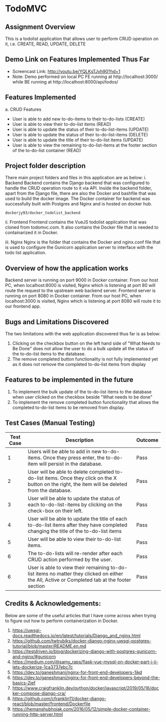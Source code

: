 # TodoMVC

## Assignment Overview
This is a todolist application that allows user to perform CRUD operation on it, i.e. CREATE,
READ, UPDATE, DELETE

## Demo Link on Features Implemented Thus Far
- Screencast Link: http://youtu.be/YQLKsTJyh90?hd=1
- Note: Demo performed on local PC FE running at http://localhost:3000/ while BE running at http://localhost:8000/api/todos/

## Features Implemented
a. CRUD Features
- User is able to add new to-do-items to their to-do-lists (CREATE)
- User is able to view their to-do-list items (READ)
- User is able to update the status of their to-do-list-items (UPDATE)
- User is able to update the status of their to-do-list-items (DELETE)
- User is able to update the title of their to-do-list items (UPDATE)
- User is able to view the remaining to-do-list-items at the footer section of the to-do-list container (READ)

## Project folder description
There main project folders and files in this application are as below:
i. Backend
Backend contains the Django backend that was configured to handle the CRUD operation
route to it via API. Inside the backend folder, apart from the Django file, there are also the
Docker and bashfile that was used to build the docker image.
The Docker container for backend was successfully built with Postgres and Nginx
and is hosted on docker hub. 
```
dockerjy93/docker_todolist_backend
```

ii. Frontend
Frontend contains the VueJS todolist application that was cloned from todomvc.com.
It also contains the Docker file that is needed to containarized it in Docker.

iii. Nginx
Nginx is the folder that contains the Docker and nginx.conf file that is used to configure
the Gunicorn application server to interface with the todo list application.

## Overview of how the application works
Backend server is running on port 9000 in Docker container. 
From our host PC, when localhost:8000 is visited, Nginx which is listening at port 80 will route the request to the upstream web backend server.
Frontend server is running on port 8080 in Docker container.
From our host PC, when localhost:3000 is visited, Nginx which is listening at port 8080 will route it to our frontend app.

## Bugs and Limitations Discovered
The two limitations with the web application discovered thus far is as below:
1. Clicking on the checkbox button on the left hand side of "What Needs to Be Done" does not allow the user
to do a bulk update all the status of the to-do-list items to the database.
2. The remove completed button functionality is not fully implemented yet as it does not remove the 
completed to-do-list items from display

## Features to be implemented in the future
1. To implement the bulk update of the to-do-list items to the database when user clicked on the
checkbox beside "What needs to be done"
2. To implement the remove completed button functionality that allows the completed to-do-list items to be
removed from display.

## Test Cases (Manual Testing)
| Test Case     | Description                   | Outcome  |
| ------------- |-----------------------------  | -------- |
|1              | Users will be able to add in new to-do-items. Once they press enter, the to-do-item will persist in the database. | Pass     |
|2              | User will be able to delete completed to-do-list items. Once they click on the X button on the right, the item will be deleted from the database. | Pass     |
|3              | User will be able to update the status of each to-do-list-items by clicking on the check-box on their left. | Pass     |
|4              | User will be able to update the title of each to-do-list items after they have completed changing the title of the to-do-list items | Pass     |
|5              | User will be able to view their to-do-list items. | Pass     |
|6              | The to-do-lists will re-render after each CRUD action performed by the user. | Pass     |
|6              | User is able to view their remaining to-do-list items no matter they clicked on either the All, Active or Completed tab at the footer section | Pass     |

## Credits & Acknowledgements:
Below are some of the useful articles that I have come across when trying to figure out how to perform containerization
in Docker. 
1. https://uwsgi-docs.readthedocs.io/en/latest/tutorials/Django_and_nginx.html
2. https://github.com/twtrubiks/docker-django-nginx-uwsgi-postgres-tutorial/blob/master/README.en.md
3. https://testdriven.io/blog/dockerizing-django-with-postgres-gunicorn-and-nginx/#gunicorn
4. https://medium.com/@samy_raps/flask-vue-mysql-on-docker-part-i-ii-lets-dockerize-1ca3737ebc7c
5. https://dev.to/ganeshmani/nginx-for-front-end-developers-1jkd
6. https://dev.to/ganeshmani/nginx-for-front-end-developers-beyond-the-basics-2ief
7. https://www.craigfranklin.dev/python/docker/javascript/2019/05/16/docker-compose-django-cra/
8. https://github.com/cfranklin11/docker-django-react/blob/master/frontend/Dockerfile
9. https://hemanshubhojak.com/2016/05/12/simple-docker-container-running-http-server.html
